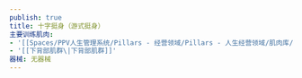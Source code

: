 ```yaml
---
publish: true
title: 十字挺身（游式挺身）
主要训练肌肉:
- '[[Spaces/PPV人生管理系统/Pillars - 经营领域/Pillars - 人生经营领域/肌肉库/核心肌群\|核心肌群]]'
- '[[下背部肌群\|下背部肌群]]'
器械: 无器械
---
```

